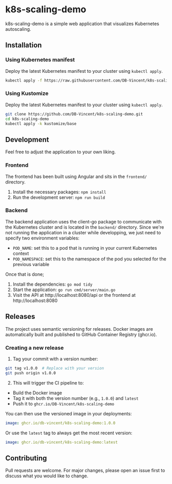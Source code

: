 #  k8s-scaling-demo

k8s-scaling-demo is a simple web application that visualizes Kubernetes autoscaling.

## Installation

### Using Kubernetes manifest

Deploy the latest Kubernetes manifest to your cluster using `kubectl apply`.

```bash
kubectl apply -f https://raw.githubusercontent.com/DB-Vincent/k8s-scaling-demo/refs/heads/main/deployment.yaml
```

### Using Kustomize

Deploy the latest Kubernetes manifest to your cluster using `kubectl apply`.

```bash
git clone https://github.com/DB-Vincent/k8s-scaling-demo.git
cd k8s-scaling-demo
kubectl apply -k kustomize/base
```

## Development

Feel free to adjust the application to your own liking.

### Frontend

The frontend has been built using Angular and sits in the `frontend/` directory.

1. Install the necessary packages: `npm install`
2. Run the development server: `npm run build`

### Backend

The backend application uses the client-go package to communicate with the Kubernetes cluster and is located in the `backend/` directory. Since we're not running the application in a cluster while developping, we just need to specify two environment variables:

- `POD_NAME`: set this to a pod that is running in your current Kubernetes context
- `POD_NAMESPACE`: set this to the namespace of the pod you selected for the previous variable

Once that is done;

1. Install the dependencies: `go mod tidy`
2. Start the application: `go run cmd/server/main.go`
3. Visit the API at http://localhost:8080/api or the frontend at http://localhost:8080

## Releases

The project uses semantic versioning for releases. Docker images are automatically built and published to GitHub Container Registry (ghcr.io).

### Creating a new release

1. Tag your commit with a version number:
```bash
git tag v1.0.0  # Replace with your version
git push origin v1.0.0
```

2. This will trigger the CI pipeline to:
  - Build the Docker image
  - Tag it with both the version number (e.g., `1.0.0`) and `latest`
  - Push it to `ghcr.io/DB-Vincent/k8s-scaling-demo`

You can then use the versioned image in your deployments:
```yaml
image: ghcr.io/db-vincent/k8s-scaling-demo:1.0.0
```

Or use the `latest` tag to always get the most recent version:
```yaml
image: ghcr.io/db-vincent/k8s-scaling-demo:latest
```

## Contributing

Pull requests are welcome. For major changes, please open an issue first
to discuss what you would like to change.
